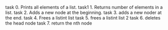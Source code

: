 task 0. Prints all elements of a list.
task1 1. Returns number of elements in a list.
task 2. Adds a new node at the beginning.
task 3. adds a new noder at the end.
task 4. Frees a listint list
task 5. frees a listint list 2
task 6. deletes the head node
task 7. return the nth node

